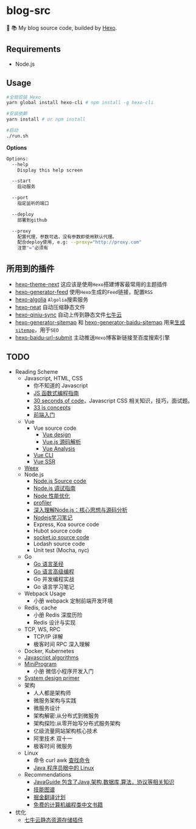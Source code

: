 # blog-src

:see_no_evil: :books:  My blog source code, builded by [Hexo](https://github.com/hexojs/hexo).

## Requirements
- Node.js

## Usage
```bash
#全局安装 Hexo
yarn global install hexo-cli # npm install -g hexo-cli

#安装依赖
yarn install # or npm install

#启动
./run.sh
```

**Options**
```bash
Options:
  --help
    Display this help screen

  --start
    启动服务

  --port
    指定监听的端口

  --deploy
    部署到github

  --proxy
    配置代理，参数可选，没有参数即使用默认代理。
    配合deploy使用, e.g: --proxy="http://proxy.com"
    注意"="必须有
```

## 所用到的插件
- [hexo-theme-next](https://github.com/theme-next/hexo-theme-next) 这应该是使用`Hexo`搭建博客最常用的主题插件
- [hexo-generator-feed](https://github.com/hexojs/hexo-generator-feed) 使用`Hexo`生成的`Feed`链接，配置`RSS`
- [hexo-algolia](https://github.com/oncletom/hexo-algolia) `Algolia`搜索服务
- [hexo-neat](https://github.com/rozbo/hexo-neat) 自动压缩静态文件
- [hexo-qiniu-sync](https://github.com/gyk001/hexo-qiniu-sync) 自动上传到静态文件[七牛云](https://portal.qiniu.com)
- [hexo-generator-sitemap](https://github.com/hexojs/hexo-generator-sitemap) 和 [hexo-generator-baidu-sitemap](https://github.com/coneycode/hexo-generator-baidu-sitemap) 用来[生成`sitemap`](https://www.shipengqi.top/2018/07/18/hexo-seo2)，用于`SEO`
- [hexo-baidu-url-submit](https://github.com/huiwang/hexo-baidu-url-submit) 主动推送`Hexo`博客新链接至百度搜索引擎

## TODO
- Reading Scheme
  - Javascript, HTML, CSS
    - 你不知道的 Javascript
    - [JS 函数式编程指南](https://github.com/llh911001/mostly-adequate-guide-chinese)
    - [30 seconds of code](https://github.com/30-seconds/30-seconds-of-code)，Javascript CSS 相关知识，技巧，面试题。
    - [33 js concepts](https://github.com/leonardomso/33-js-concepts)
    - [前端入门](https://github.com/e-f-e/fe-primary-tutorial)
  - Vue	
    - Vue source code
      - [Vue design](https://github.com/HcySunYang/vue-design)
      - [Vue.js 源码解析](https://github.com/answershuto/learnVue)
	  - [Vue Analysis](https://github.com/ustbhuangyi/vue-analysis)
    - [Vue CLI](https://cli.vuejs.org/zh/)
    - [Vue SSR](https://ssr.vuejs.org/zh/)
  - [Weex](http://weex.apache.org/cn/guide/)		
  - Node.js
    - [Node.js Source code](https://github.com/nodejs/node)
    - [Node.js 调试指南](https://github.com/nswbmw/node-in-debugging)
    - [Node 性能优化](https://segmentfault.com/a/1190000007621011)
    - [profiler](https://segmentfault.com/a/1190000012414666)
    - [深入理解Node.js：核心思想与源码分析](https://github.com/yjhjstz/deep-into-node)
    - [Nodejs学习笔记](https://github.com/chyingp/nodejs-learning-guide)
    - Express, Koa source code
    - Hubot source code
    - [socket.io source code](https://github.com/socketio/socket.io)
    - Lodash source code
    - Unit test (Mocha, nyc)
  - Go
    - [Go 语言圣经](https://docs.hacknode.org/gopl-zh/index.html)
    - [Go 语言高级编程](https://chai2010.gitbooks.io/advanced-go-programming-book/content/)
    - Go 并发编程实战
    - Go 语言学习笔记
  - Webpack Usage
    - 小册 webpack 定制前端开发环境
  - Redis, cache
    - 小册 Redis 深度历险
    - Redis 设计与实现
  - TCP, WS, RPC
    - TCP/IP 详解
    - 极客时间 RPC 深入理解
  - Docker, Kubernetes
  - [Javascript algorithms](https://github.com/trekhleb/javascript-algorithms)
  - [MiniProgram](https://developers.weixin.qq.com/miniprogram/dev/)
    - 小册 微信小程序开发入门
  - [System design primer](https://github.com/donnemartin/system-design-primer)
  - 架构
    - 人人都是架构师
    - 微服务架构与实践
    - 微服务设计
    - 架构解密:从分布式到微服务
    - 架构探险:从零开始写分布式服务架构
    - 亿级流量网站架构核心技术
    - 阿里技术 双十一
    - 极客时间 微服务
  - Linux 
    - 命令 curl awk [查找命令](http://www.ruanyifeng.com/blog/2009/10/5_ways_to_search_for_files_using_the_terminal.html?bsh_bid=223636115)
    - [Java 程序员眼中的 Linux](https://github.com/judasn/Linux-Tutorial)
  - Recommendations
    - [JavaGuide 包含了Java,架构,数据库,算法，协议等相关知识](https://github.com/Snailclimb/JavaGuide)
    - [技能图谱](https://github.com/TeamStuQ/skill-map)
    - [掘金翻译计划](https://github.com/xitu/gold-miner)
    - [免费的计算机编程类中文书籍](https://github.com/justjavac/free-programming-books-zh_CN?utm_source=gold_browser_extension)
- 优化
  - [七牛云静态资源存储插件](https://github.com/gyk001/hexo-qiniu-sync)
